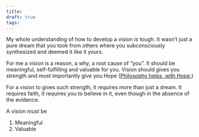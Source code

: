 ```yaml
---
title: 
draft: true
tags:
---
```

My whole understanding of how to develop a vision is tough. It wasn’t just a pure dream that you took from others where you subconsciously synthesized and deemed it like it yours.

For me a vision is a reason, a why, a root cause of “you”. It should be meaningful, self-fulfilling and valuable for you. Vision should gives you strength and most importantly give you Hope ([Philosophy helps, with Hope.](https://www.notion.so/Philosophy-helps-with-Hope-bf570bde382743bdb526928b1559d71e?pvs=21))

For a vision to gives such strength, it requires more than just a dream. It requires faith, it requires you to believe in it, even though in the absence of the evidence.

A vision must be

1. Meaningful
2. Valuable